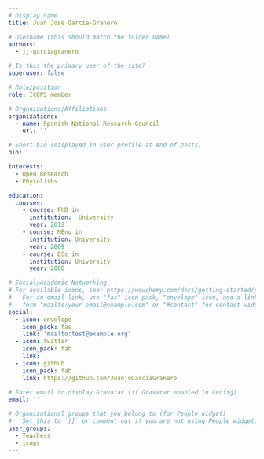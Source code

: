 ```yaml
---
# Display name
title: Juan José García-Granero

# Username (this should match the folder name)
authors:
  - jj-garciagranero

# Is this the primary user of the site?
superuser: false

# Role/position
role: ICOPS member

# Organizations/Affiliations
organizations:
  - name: Spanish National Research Council
    url: ''

# Short bio (displayed in user profile at end of posts)
bio: 

interests:
  - Open Research
  - Phytoliths

education:
  courses:
    - course: PhD in 
      institution:  University
      year: 2012
    - course: MEng in 
      institution: University
      year: 2009
    - course: BSc in
      institution: University
      year: 2008

# Social/Academic Networking
# For available icons, see: https://wowchemy.com/docs/getting-started/page-builder/#icons
#   For an email link, use "fas" icon pack, "envelope" icon, and a link in the
#   form "mailto:your-email@example.com" or "#contact" for contact widget.
social:
  - icon: envelope
    icon_pack: fas
    link: 'mailto:test@example.org'
  - icon: twitter
    icon_pack: fab
    link: 
  - icon: github
    icon_pack: fab
    link: https://github.com/JuanjoGarciaGranero

# Enter email to display Gravatar (if Gravatar enabled in Config)
email: ''

# Organizational groups that you belong to (for People widget)
#   Set this to `[]` or comment out if you are not using People widget.
user_groups:
  - Teachers
  - icops
---
```


